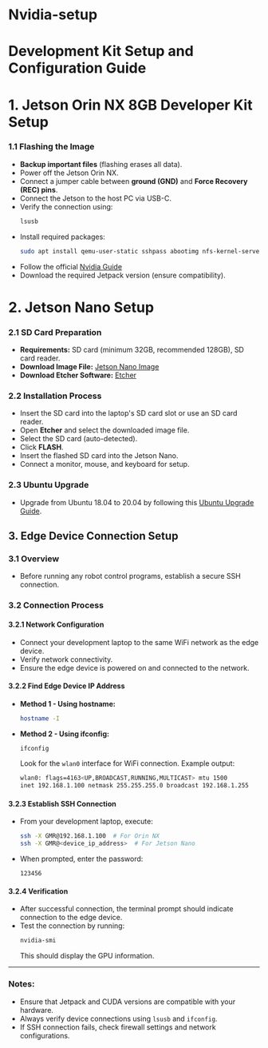 # Nvidia-setup

# Development Kit Setup and Configuration Guide

# 1. Jetson Orin NX 8GB Developer Kit Setup

### 1.1 Flashing the Image
- **Backup important files** (flashing erases all data).
- Power off the Jetson Orin NX.
- Connect a jumper cable between **ground (GND)** and **Force Recovery (REC) pins**.
- Connect the Jetson to the host PC via USB-C.
- Verify the connection using:
  ```sh
  lsusb
  ```
- Install required packages:
  ```sh
  sudo apt install qemu-user-static sshpass abootimg nfs-kernel-server libxml2-utils binutils -y
  ```
- Follow the official [Nvidia Guide](https://developer.nvidia.com/embedded/jetpack)
- Download the required Jetpack version (ensure compatibility).

# 2. Jetson Nano Setup

### 2.1 SD Card Preparation
- **Requirements:** SD card (minimum 32GB, recommended 128GB), SD card reader.
- **Download Image File:** [Jetson Nano Image](https://developer.nvidia.com/jetson-nano-sd-card-image)
- **Download Etcher Software:** [Etcher](https://www.balena.io/etcher/)

### 2.2 Installation Process
- Insert the SD card into the laptop's SD card slot or use an SD card reader.
- Open **Etcher** and select the downloaded image file.
- Select the SD card (auto-detected).
- Click **FLASH**.
- Insert the flashed SD card into the Jetson Nano.
- Connect a monitor, mouse, and keyboard for setup.

### 2.3 Ubuntu Upgrade
- Upgrade from Ubuntu 18.04 to 20.04 by following this [Ubuntu Upgrade Guide](https://ubuntu.com/tutorials/upgrading-ubuntu-desktop#1-overview).

## 3. Edge Device Connection Setup

### 3.1 Overview
- Before running any robot control programs, establish a secure SSH connection.

### 3.2 Connection Process

#### 3.2.1 Network Configuration
- Connect your development laptop to the same WiFi network as the edge device.
- Verify network connectivity.
- Ensure the edge device is powered on and connected to the network.

#### 3.2.2 Find Edge Device IP Address
- **Method 1 - Using hostname:**
  ```sh
  hostname -I
  ```
- **Method 2 - Using ifconfig:**
  ```sh
  ifconfig
  ```
  Look for the `wlan0` interface for WiFi connection.
  Example output:
  ```sh
  wlan0: flags=4163<UP,BROADCAST,RUNNING,MULTICAST> mtu 1500
  inet 192.168.1.100 netmask 255.255.255.0 broadcast 192.168.1.255
  ```

#### 3.2.3 Establish SSH Connection
- From your development laptop, execute:
  ```sh
  ssh -X GMR@192.168.1.100  # For Orin NX
  ssh -X GMR@<device_ip_address>  # For Jetson Nano
  ```
- When prompted, enter the password:
  ```
  123456
  ```

#### 3.2.4 Verification
- After successful connection, the terminal prompt should indicate connection to the edge device.
- Test the connection by running:
  ```sh
  nvidia-smi
  ```
  This should display the GPU information.

---

### **Notes:**
- Ensure that Jetpack and CUDA versions are compatible with your hardware.
- Always verify device connections using `lsusb` and `ifconfig`.
- If SSH connection fails, check firewall settings and network configurations.
